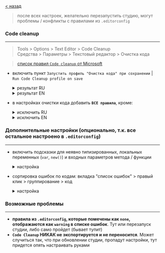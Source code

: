 [< назад][0]

> после всех настроек, желательно перезапустить студию, могут проблемы / конфликты с правилами из `.editorconfig`

### Code cleanup

<hr/>

> Tools > Options > Text Editor > Code Cleanup  
> Средства > Параметры > Текстовый редактор > Очистка кода

> [список правил `Code cleanup` от Microsoft][1]

-   включить пункт `Запустить профиль "Очистка кода" при сохранении` | `Run Code Cleanup profile on save`
    <details close>
      <summary>результат RU</summary>
      
      ![image](../../Resources/code-cleanup-on-save-ru.png)
    </details>
    <details close>
      <summary>результат EN</summary>
      
      ![image](../../Resources/code-cleanup-on-save-en.png)
    </details>

-   в настройках очистки кода добавить **`ВСЕ правила`**, кроме:
    <details close>
      <summary>исключить RU</summary>
      
      ![image](../../Resources/code-cleanup-rules-ru.png)
    </details>
    <details close>
      <summary>исключить EN</summary>
      
      ![image](../../Resources/code-cleanup-rules-en.png)
    </details>

### Дополнительные настройки (опционально, т.к. все остальное настроено в `.editorconfig`)

<hr/>

-   включить подсказки для неявно типизированных, локальных переменных (`var`, `new()`) и входных параметров метода / функции
    <details close>
      <summary>настройка</summary>
      
      ![image](../../Resources/visual-studio-parameters.png)  
      ![image](../../Resources/visual-studio-parameters-example.png)
    </details>

-   сортировка ошибок по кодам: вкладка "список ошибок" > правый клик > группирование > код
    <details close>
      <summary>настройка</summary>
      
      ![image](../../Resources/visual-studio-sort-list-errors.png)
    </details>

### Возможные проблемы

<hr/>

-   **правила из `.editorconfig`, которые помечены как `none`, отображаются как `warning` в списке ошибок**. Тут или перезапуск студии, либо само пройдет (бывает тупит)
-   **`Code Cleanup` НИКАК не экспортируется и не переносится**. Может случиться так, что при обновлении студии, пропадут настройки, тут придется опять настраивать руками

[0]: ../../README.md
[1]: https://learn.microsoft.com/en-us/visualstudio/ide/code-styles-and-code-cleanup?view=vs-2022#code-cleanup-settings

